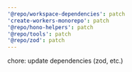 ```yaml
---
'@repo/workspace-dependencies': patch
'create-workers-monorepo': patch
'@repo/hono-helpers': patch
'@repo/tools': patch
'@repo/zod': patch
---
```


chore: update dependencies (zod, etc.)
